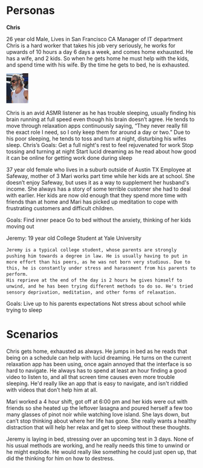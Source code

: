 # Personas

**Chris** 

26 year old Male, Lives in San Francisco CA
Manager of IT department 
Chris is a hard worker that takes his job very seriously, he works for upwards of 10 hours a day 6 days a week, and comes home exhausted. He has a wife, and 2 kids. So when he gets home he must help with the kids, and spend time with his wife. By the time he gets to bed, he is exhausted. 

<img src="chris.png" alt="chris" width="58"/>

Chris is an avid ASMR listener as he has trouble sleeping, usually finding his brain running at full speed even though his brain doesn’t agree. He tends to move through relaxation apps continuously saying, “They never really fill the exact role I need, so I only keep them for around a day or two.” Due to his poor sleeping, he tends to toss and turn at night, disturbing his wifes sleep.
Chris’s Goals:
Get a full night's rest to feel rejuvenated for work
Stop tossing and turning at night
Start lucid dreaming as he read about how good it can be online for getting work done during sleep

37 year old female who lives in a suburb outside of Austin TX
Employee at Safeway, mother of 3
Mari works part time while her kids are at school. She doesn’t enjoy Safeway, but uses it as a way to supplement her husband's income. She always has a story of some terrible customer she had to deal with earlier. Her kids are now old enough that they spend more time with friends than at home and Mari has picked up meditation to cope with frustrating customers and difficult children. 

Goals: 
Find inner peace 
Go to bed without the anxiety, thinking of her kids moving out 

Jeremy:
19 year old College Student at Yale University
	
	Jeremy is a typical college student, whose parents are strongly pushing him towards a degree in law. He is usually having to put in more effort than his peers, as he was not born very studious. Due to this, he is constantly under stress and harassment from his parents to perform. 
	His reprieve at the end of the day is 2 hours he gives himself to unwind, and he has been trying different methods to do so. He's tried sensory deprivation, meditation, and other forms of relaxation. 

Goals:
Live up to his parents expectations
Not stress about school while trying to sleep

# Scenarios

Chris gets home, exhausted as always. He jumps in bed as he reads that being on a schedule can help with lucid dreaming. He turns on the current relaxation app has been using, once again annoyed that the interface is so hard to navigate. He always has to spend at least an hour finding a good video to listen to, and all that screen time causes even more trouble sleeping. He'd really like an app that is easy to navigate, and isn't riddled with videos that don’t help him at all.

Mari worked a 4 hour shift, got off at 6:00 pm and her kids were out with friends so she heated up the leftover lasagna and poured herself a few too many glasses of pinot noir while watching love island. She lays down, but can’t stop thinking about where her life has gone. She really wants a healthy distraction that will help her relax and get to sleep without these thoughts.

Jeremy is laying in bed, stressing over an upcoming test in 3 days. None of his usual methods are working, and he really needs this time to unwind or he might explode. He would really like something he could just open up, that did the thinking for him on how to destress.
